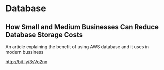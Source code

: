 # Database

## How Small and Medium Businesses Can Reduce Database Storage Costs
An article explaining the benefit of using AWS database and it uses in modern bussiness

http://bit.ly/3sVo2nx